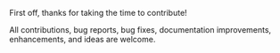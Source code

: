 First off, thanks for taking the time to contribute!

All contributions, bug reports, bug fixes, documentation improvements, enhancements, and ideas are welcome.
